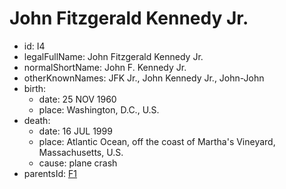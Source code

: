 # John Fitzgerald Kennedy Jr.
- id: I4
- legalFullName: John Fitzgerald Kennedy Jr.
- normalShortName: John F. Kennedy Jr.
- otherKnownNames: JFK Jr., John Kennedy Jr., John-John
- birth:
  - date: 25 NOV 1960
  - place: Washington, D.C., U.S.
- death:
  - date: 16 JUL 1999
  - place: Atlantic Ocean, off the coast of Martha's Vineyard, Massachusetts, U.S.
  - cause: plane crash
- parentsId: [F1](../../families/F1)
